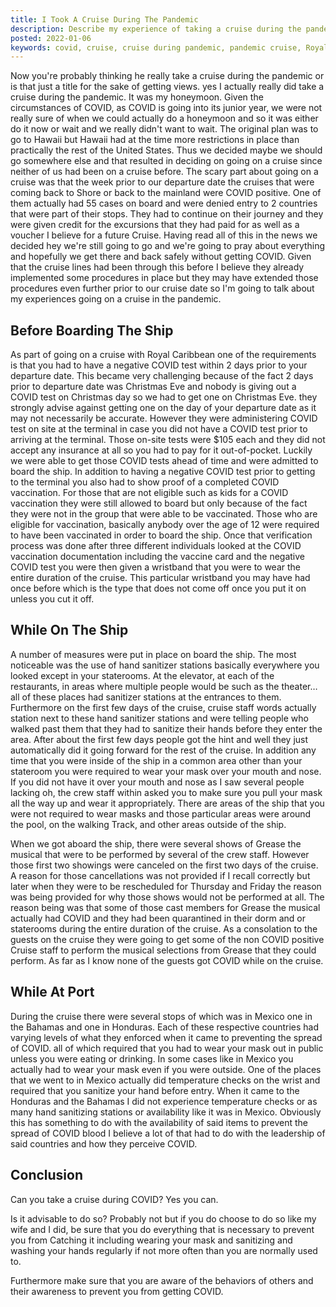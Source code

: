 ```yaml
---
title: I Took A Cruise During The Pandemic
description: Describe my experience of taking a cruise during the pandemic and the measures taken to make sure it did not spread.
posted: 2022-01-06
keywords: covid, cruise, cruise during pandemic, pandemic cruise, Royal Caribbean, harmony of the seas,
---
```


Now you're probably thinking he really take a cruise during the pandemic or is that just a title for the sake of getting views.  yes I actually really did take a cruise during the pandemic. It was my honeymoon. Given the circumstances of COVID, as COVID is going into its junior year, we were not really sure of when we could actually do a honeymoon and so it was either do it now or wait and we really didn't want to wait. The original plan was to go to Hawaii but Hawaii had at the time more restrictions in place than practically the rest of the United States. Thus we decided maybe we should go somewhere else and that resulted in deciding on going on a cruise since neither of us had been on a cruise before. The scary part about going on a cruise was that the week prior to our departure date the cruises that were coming back to Shore or back to the mainland were COVID positive. One of them actually had 55 cases on board and were denied entry to 2 countries that were part of their stops. They had to continue on their journey and they were given credit for the excursions that they had paid for as well as a voucher I believe for a future Cruise. Having read all of this in the news we decided hey we're still going to go and we're going to pray about everything and hopefully we get there and back safely without  getting COVID.  Given that the cruise lines had been through this before I believe they already implemented some procedures in place but they may have extended those procedures even further prior to our cruise date so I'm going to talk about my experiences going on a cruise in the pandemic.

## Before Boarding The Ship

 As part of going on a cruise with Royal Caribbean one of the requirements is that you had to have a negative COVID test within 2 days prior to your departure date. This became very challenging because of the fact 2 days prior to departure date was Christmas Eve and nobody is giving out a COVID test on Christmas day so we had to get one on Christmas Eve. they strongly advise against getting one on the day of your departure date as it may not necessarily be accurate. However they were administering COVID test on site at the terminal in case you did not have a COVID test prior to arriving at the terminal. Those on-site tests were $105 each and they did not accept any insurance at all so you had to pay for it out-of-pocket. Luckily we were able to get those COVID tests ahead of time and were admitted to board the ship. In addition to having a negative COVID test prior to getting to the terminal you also had to show proof of  a completed COVID vaccination. For those that are not eligible such as kids for a COVID vaccination they were still allowed to board but only because of the fact they were not in the group that were able to be vaccinated. Those who are eligible for vaccination, basically anybody over the age of 12 were required to have been vaccinated in order to board the ship. Once that verification process was done after three different individuals looked at the COVID vaccination documentation including the vaccine card and the negative COVID test you were then given a wristband that you were to wear the entire duration of the cruise. This particular wristband you may have had once before which is the type that does not come off once you put it on unless you cut it off.

## While On The Ship

 A number of measures were put in place on board the ship. The most noticeable was the use of hand sanitizer stations basically everywhere you looked except in your staterooms. At the elevator, at each of the restaurants, in areas where multiple people would be such as the theater… all of these places had sanitizer stations at the entrances to them. Furthermore on the first few days of the cruise, cruise staff words actually station next to these hand sanitizer stations and were telling people who walked past them that they had to sanitize their hands before they enter the area. After about the first few days people got the hint and well they just automatically did it going forward for the rest of the cruise. In addition any time that you were inside of the ship in a common area other than your stateroom you were required to wear your mask over your mouth and nose. If you did not have it over your mouth and nose as I saw several people lacking oh, the crew staff within asked you to make sure you pull your mask all the way up and wear it appropriately. There are areas of the ship that you were not required to wear masks and those particular  areas were around the pool, on the walking Track, and other areas outside of the ship.

 When we got aboard the ship, there were several shows of Grease the musical that were to be performed by several of the crew staff. However those first two showings were canceled on the first two days of the cruise. A reason for those cancellations was not provided if I recall correctly but later when they were to be rescheduled for Thursday and Friday the reason was being provided for why those shows would not be performed at all. The reason being was that some of those cast members for Grease the musical actually had COVID and they had been quarantined in their dorm and or staterooms during the entire duration of the cruise. As a consolation to the guests on the cruise they were going to get some of the non COVID positive Cruise staff to perform the musical selections from Grease that they could perform. As far as I know none of the guests got COVID while on the cruise.

 ## While At Port

 During the cruise there were several stops of which was in Mexico one in the Bahamas and one in Honduras. Each of these respective countries had varying levels of what   they enforced when it came to preventing the spread of COVID.  all of which required that you had to wear your mask out in public unless you were eating or drinking. In some cases like in Mexico you actually had to wear your mask even if you were outside.  One of the places that we went to in Mexico actually did temperature checks on the wrist and required that you sanitize your hand before entry. When it came to the Honduras and the Bahamas I did not experience temperature checks or as many hand sanitizing stations or availability like it was in Mexico. Obviously this has something to do with the availability of said items to prevent the spread of COVID blood I believe a lot of that had to do with the leadership of said countries and how they perceive COVID.

 ## Conclusion

 Can you take a cruise during COVID? Yes you can. 
 
 Is it advisable to do so? Probably not but if you do choose to do so like my wife and I did, be sure that you do everything that is necessary to prevent you from Catching it including wearing your mask and sanitizing  and washing your hands regularly if not more often than you are normally used to. 
 
 Furthermore make sure that you are aware of the behaviors of others and their awareness to prevent you from getting COVID. 
